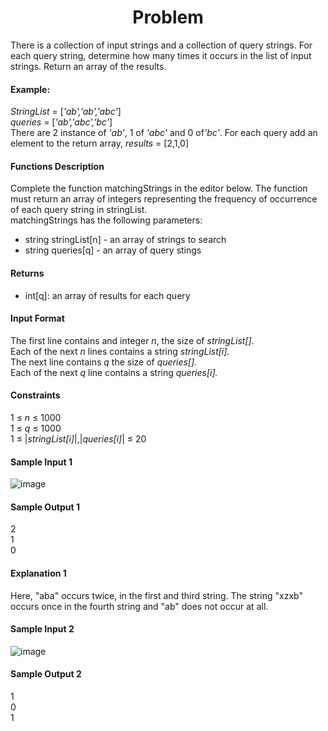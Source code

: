 <h1 align = "center">Problem</h1>

<p>
  There is a collection of input strings and a collection of query strings. For each query string, determine how many times it occurs in the list of input strings. Return an array of the results.<br>
<h4>Example:</h4>
  <i>StringList</i> = [<i>'ab','ab','abc'</i>]<br>
  <i>queries</i> = [<i>'ab','abc','bc'</i>]<br>
  There are 2 instance of <i>'ab'</i>, 1 of <i>'abc'</i> and 0 of<i>'bc'</i>. For each query add an element to the return array, <i>results</i> = [2,1,0]

  <h4>Functions Description</h4>

  Complete the function matchingStrings in the editor below. The function must return an array of integers representing the frequency of  occurrence of each query string in stringList.<br>
  matchingStrings has the following parameters:
  <ul>
    <li>
      string stringList[n] - an array of strings to search
    </li>
    <li>
      string queries[q] - an array of query stings
    </li>
  </ul>
  <h4>Returns</h4>
  <ul>
    <li>
      int[q]: an array of results for each query
    </li>
  </ul>
  <h4>
    Input Format
  </h4>
  The first line contains and integer <i>n</i>, the size of <i>stringList[].</i><br>
  Each of the next <i>n</i> lines contains a string <i>stringList[i].</i><br>
  The next line contains <i>q</i> the size of <i>queries[].</i><br>
  Each of the next <i>q</i> line contains a string <i>queries[i].</i>

  <h4>Constraints</h4>

  1 ≤ <i>n</i> ≤ 1000 <br>
  1 ≤ <i>q</i> ≤ 1000 <br>
  1 ≤ |<i>stringList[i]</i>|,|<i>queries[i]</i>| ≤ 20

  <h4>Sample Input 1</h4>
  
  ![image](https://github.com/Ridwan805/Problem-Solving-of-Hackerrank/assets/154875891/5f4b2c46-a692-452e-a376-bf33b56b5018)

<h4>Sample Output 1</h4>
2<br>
1<br>
0<br>

<h4>Explanation 1</h4>
Here, "aba" occurs twice, in the first and third string. The string "xzxb" occurs once in the fourth string and "ab" does not occur at all.
<h4>Sample Input 2</h4>

![image](https://github.com/Ridwan805/Problem-Solving-of-Hackerrank/assets/154875891/77ddc39e-1c50-46f8-9e07-2e67f4bb69d5)

<h4>Sample Output 2</h4>
1<br>
0<br>
1<br>
</p>
